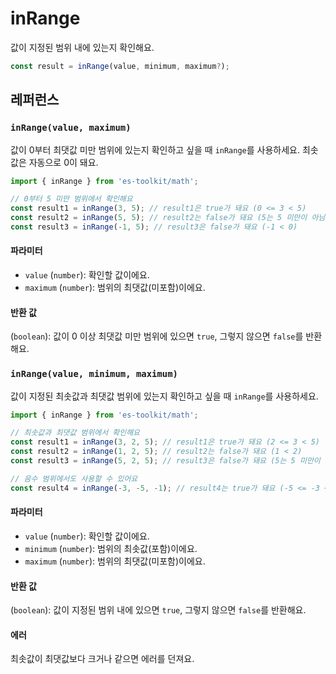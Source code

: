 # inRange

값이 지정된 범위 내에 있는지 확인해요.

```typescript
const result = inRange(value, minimum, maximum?);
```

## 레퍼런스

### `inRange(value, maximum)`

값이 0부터 최댓값 미만 범위에 있는지 확인하고 싶을 때 `inRange`를 사용하세요. 최솟값은 자동으로 0이 돼요.

```typescript
import { inRange } from 'es-toolkit/math';

// 0부터 5 미만 범위에서 확인해요
const result1 = inRange(3, 5); // result1은 true가 돼요 (0 <= 3 < 5)
const result2 = inRange(5, 5); // result2는 false가 돼요 (5는 5 미만이 아님)
const result3 = inRange(-1, 5); // result3은 false가 돼요 (-1 < 0)
```

#### 파라미터

- `value` (`number`): 확인할 값이에요.
- `maximum` (`number`): 범위의 최댓값(미포함)이에요.

#### 반환 값

(`boolean`): 값이 0 이상 최댓값 미만 범위에 있으면 `true`, 그렇지 않으면 `false`를 반환해요.

### `inRange(value, minimum, maximum)`

값이 지정된 최솟값과 최댓값 범위에 있는지 확인하고 싶을 때 `inRange`를 사용하세요.

```typescript
import { inRange } from 'es-toolkit/math';

// 최솟값과 최댓값 범위에서 확인해요
const result1 = inRange(3, 2, 5); // result1은 true가 돼요 (2 <= 3 < 5)
const result2 = inRange(1, 2, 5); // result2는 false가 돼요 (1 < 2)
const result3 = inRange(5, 2, 5); // result3은 false가 돼요 (5는 5 미만이 아님)

// 음수 범위에서도 사용할 수 있어요
const result4 = inRange(-3, -5, -1); // result4는 true가 돼요 (-5 <= -3 < -1)
```

#### 파라미터

- `value` (`number`): 확인할 값이에요.
- `minimum` (`number`): 범위의 최솟값(포함)이에요.
- `maximum` (`number`): 범위의 최댓값(미포함)이에요.

#### 반환 값

(`boolean`): 값이 지정된 범위 내에 있으면 `true`, 그렇지 않으면 `false`를 반환해요.

#### 에러

최솟값이 최댓값보다 크거나 같으면 에러를 던져요.
